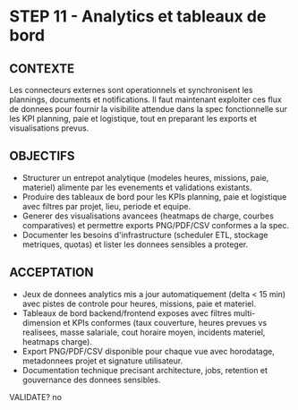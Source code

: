 # STEP 11 - Analytics et tableaux de bord

## CONTEXTE
Les connecteurs externes sont operationnels et synchronisent les plannings, documents et notifications. Il faut maintenant exploiter
ces flux de donnees pour fournir la visibilite attendue dans la spec fonctionnelle sur les KPI planning, paie et logistique, tout
en preparant les exports et visualisations prevus.

## OBJECTIFS
- Structurer un entrepot analytique (modeles heures, missions, paie, materiel) alimente par les evenements et validations existants.
- Produire des tableaux de bord pour les KPIs planning, paie et logistique avec filtres par projet, lieu, periode et equipe.
- Generer des visualisations avancees (heatmaps de charge, courbes comparatives) et permettre exports PNG/PDF/CSV conformes a la spec.
- Documenter les besoins d'infrastructure (scheduler ETL, stockage metriques, quotas) et lister les donnees sensibles a proteger.

## ACCEPTATION
- Jeux de donnees analytics mis a jour automatiquement (delta < 15 min) avec pistes de controle pour heures, missions, paie et materiel.
- Tableaux de bord backend/frontend exposes avec filtres multi-dimension et KPIs conformes (taux couverture, heures prevues vs realisees,
  masse salariale, cout horaire moyen, incidents materiel, heatmaps charge).
- Export PNG/PDF/CSV disponible pour chaque vue avec horodatage, metadonnees projet et signature utilisateur.
- Documentation technique precisant architecture, jobs, retention et gouvernance des donnees sensibles.

VALIDATE? no
